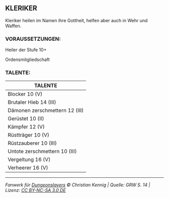 ## KLERIKER

Kleriker heilen im Namen ihre Gottheit,
helfen aber auch in Wehr und Waffen.

### VORAUSSETZUNGEN:

Heiler der Stufe 10+

Ordensmitgliedschaft

### TALENTE:

| TALENTE                        |
| ------------------------------ |
| Blocker 10 (V)                 |
| Brutaler Hieb 14 (III)         |
| Dämonen zerschmettern 12 (III) |
| Gerüstet 10 (II)               |
| Kämpfer 12 (V)                 |
| Rüstträger 10 (V)              |
| Rüstzauberer 10 (III)          |
| Untote zerschmettern 10 (III)  |
| Vergeltung 16 (V)              |
| Verheerer 16 (V)               |

---

_Fanwerk für [Dungeonslayers](https://www.dungeonslayers.net/) © Christian Kennig | Quelle: GRW S. 14 | Lizenz: [CC BY-NC-SA 3.0 DE](https://creativecommons.org/licenses/by-nc-sa/3.0/de/)_
